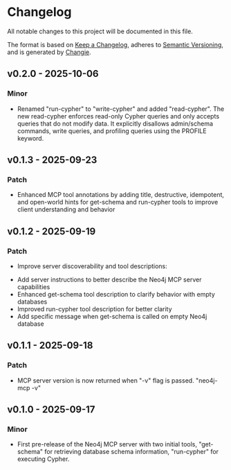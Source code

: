 # Changelog
All notable changes to this project will be documented in this file.

The format is based on [Keep a Changelog](https://keepachangelog.com/en/1.0.0/),
adheres to [Semantic Versioning](https://semver.org/spec/v2.0.0.html),
and is generated by [Changie](https://github.com/miniscruff/changie).


## v0.2.0 - 2025-10-06
### Minor
* Renamed "run-cypher" to "write-cypher" and added "read-cypher".
The new read-cypher enforces read-only Cypher queries and only accepts queries
that do not modify data. It explicitly disallows admin/schema commands,
write queries, and profiling queries using the PROFILE keyword.


## v0.1.3 - 2025-09-23
### Patch
* Enhanced MCP tool annotations by adding title, destructive, idempotent, and open-world hints for get-schema and run-cypher tools to improve client understanding and behavior

## v0.1.2 - 2025-09-19
### Patch
* Improve server discoverability and tool descriptions:
- Add server instructions to better describe the Neo4j MCP server capabilities
- Enhanced get-schema tool description to clarify behavior with empty databases
- Improved run-cypher tool description for better clarity
- Add specific message when get-schema is called on empty Neo4j database


## v0.1.1 - 2025-09-18
### Patch
* MCP server version is now returned when "-v" flag is passed. "neo4j-mcp -v"

## v0.1.0 - 2025-09-17
### Minor
* First pre-release of the Neo4j MCP server with two initial tools, "get-schema" for retrieving database schema information, "run-cypher" for executing Cypher.
